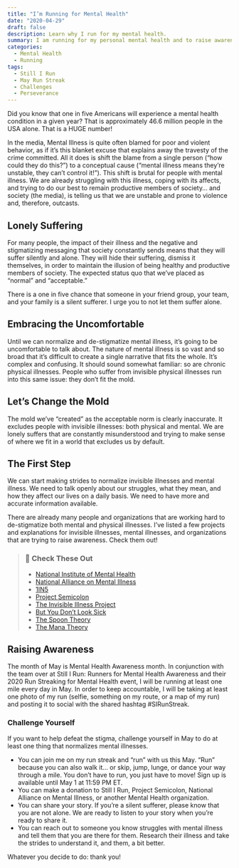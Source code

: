 ```yaml
---
title: "I’m Running for Mental Health"
date: "2020-04-29"
draft: false
description: Learn why I run for my mental health.
summary: I am running for my personal mental health and to raise awareness about mental health conditions. The silent and lonely struggle needs to end.
categories:
  - Mental Health
  - Running
tags:
  - Still I Run
  - May Run Streak
  - Challenges
  - Perseverance
---
```


Did you know that one in five Americans will experience a mental health condition in a given year? That is approximately 46.6 million people in the USA alone. That is a HUGE number!

In the media, Mental Illness is quite often blamed for poor and violent behavior, as if it’s this blanket excuse that explains away the travesty of the crime committed. All it does is shift the blame from a single person (“how could they do this?”) to a conceptual cause (“mental illness means they’re unstable, they can’t control it!”). This shift is brutal for people with mental illness. We are already struggling with this illness, coping with its affects, and trying to do our best to remain productive members of society… and society (the media), is telling us that we are unstable and prone to violence and, therefore, outcasts.

## Lonely Suffering
For many people, the impact of their illness and the negative and stigmatizing messaging that society constantly sends means that they will suffer silently and alone. They will hide their suffering, dismiss it themselves, in order to maintain the illusion of being healthy and productive members of society. The expected status quo that we’ve placed as “normal” and “acceptable.”

There is a one in five chance that someone in your friend group, your team, and your family is a silent sufferer. I urge you to not let them suffer alone.

## Embracing the Uncomfortable
Until we can normalize and de-stigmatize mental illness, it’s going to be uncomfortable to talk about. The nature of mental illness is so vast and so broad that it’s difficult to create a single narrative that fits the whole. It’s complex and confusing. It should sound somewhat familiar: so are chronic physical illnesses. People who suffer from invisible physical illnesses run into this same issue: they don’t fit the mold.

## Let’s Change the Mold
The mold we’ve “created” as the acceptable norm is clearly inaccurate. It excludes people with invisible illnesses: both physical and mental. We are lonely suffers that are constantly misunderstood and trying to make sense of where we fit in a world that excludes us by default.

## The First Step
We can start making strides to normalize invisible illnesses and mental illness. We need to talk openly about our struggles, what they mean, and how they affect our lives on a daily basis. We need to have more and accurate information available.

There are already many people and organizations that are working hard to de-stigmatize both mental and physical illnesses. I’ve listed a few projects and explanations for invisible illnesses, mental illnesses, and organizations that are trying to raise awareness. Check them out!

> ### 👀 Check These Out
>
> - [National Institute of Mental Health](https://www.nimh.nih.gov/)
> - [National Alliance on Mental Illness](https://www.nami.org/)
> - [1IN5](https://1n5.org/)
> - [Project Semicolon](https://projectsemicolon.com/)
> - [The Invisible Illness Project](https://www.invisibledisabilityproject.org/)
> - [But You Don’t Look Sick](https://butyoudontlooksick.com/)
> - [The Spoon Theory](https://butyoudontlooksick.com/articles/written-by-christine/the-spoon-theory/)
> - [The Mana Theory](https://manatheory.com/)

## Raising Awareness
The month of May is Mental Health Awareness month. In conjunction with the team over at Still I Run: Runners for Mental Health Awareness and their 2020 Run Streaking for Mental Health event, I will be running at least one mile every day in May. In order to keep accountable, I will be taking at least one photo of my run (selfie, something on my route, or a map of my run) and posting it to social with the shared hashtag #SIRunStreak.

### Challenge Yourself
If you want to help defeat the stigma, challenge yourself in May to do at least one thing that normalizes mental illnesses.

- You can join me on my run streak and “run” with us this May. “Run” because you can also walk it… or skip, jump, lunge, or dance your way through a mile. You don’t have to run, you just have to move! Sign up is available until May 1 at 11:59 PM ET.
- You can make a donation to Still I Run, Project Semicolon, National Alliance on Mental Illness, or another Mental Health organization.
- You can share your story. If you’re a silent sufferer, please know that you are not alone. We are ready to listen to your story when you’re ready to share it.
- You can reach out to someone you know struggles with mental illness and tell them that you are there for them. Research their illness and take the strides to understand it, and them, a bit better.

Whatever you decide to do: thank you!